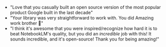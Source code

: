 - "Love that you casually built an open source version of the most popular product Google built in the last decade"
- "Your library was very straightforward to work with. You did Amazing work brother 🙏"
- "I think it's awesome that you were inspired/recognize how hard it is to beat NotebookLM's quality, but you did an *incredible* job with this! It sounds incredible, and it's open-source! Thank you for being amazing!"